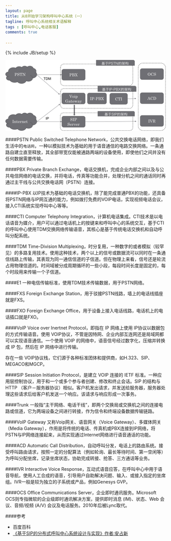 ```yaml
---
layout: page
title: 从0开始学习架构呼叫中心系统（一）
tagline: 呼叫中心系统相关术语解释
tags : [呼叫中心,电话客服]
comments: true

---
```

{% include JB/setup %}

![hj-esp8266](https://github.com/kusix/kusix.github.com/raw/master/img/call-center-1.png)

####PSTN
Public Switched Telephone Network，公共交换电话网络，即我们生活中的`电话网`，一种以模拟技术为基础的用于语音通信的电路交换网络。一条通路自建立直至释放，其全部带宽仅能被通路两端的设备使用，即使他们之间并没有任何数据需要传输。

####PBX
Private Branch Exchange，电话交换机，完成企业内部之间以及与公共电信网络的电话交换，并将电话，传真等功能合并，处理分机之间的通话同时再通过主干线与公共交换电话网（PSTN）连接。

####IP-PBX
以IP技术为基础的电话交换机，除了能完成普通PBX的功能，还具备将PSTN网络与IP网互通的能力，例如拨打免费的VOIP电话，实现视频电话会议，接入CTI系统实现呼叫中心等等。  

####CTI
Computer Telephony Integration，计算机电话集成。CTI技术是以电话语音为媒介，用户可以通过电话机上的按键来和呼叫中心的系统交互，基于CTI的呼叫中心使用TDM交换网络传输语音，其核心是基于传统电话交换机和自动呼叫分配系统。

<!--summary-->

####TDM
Time-Division Multiplexing，时分复用，一种数字的或者模拟（较罕见）的多路复用技术。使用这种技术，两个以上的信号或数据流可以同时在一条通信线路上传输，其表现为同一通信信道的子信道。但在物理上来看，信号还是轮流占用物理信道的。时间域被分成周期循环的一些小段，每段时间长度是固定的，每个时段用来传输一个子信道。

####E1
一种电信传输标准，使用TDM技术传输数据，用于PSTN网络。

####FXS
Foreign Exchange Station，用于驳接PSTN线路，墙上的电话线插座就是FXS。

####FXO
Foreign Exchange Office，用于设备上接入电话线路，电话机上的电话插口就是FXO。

####VoIP
Voice over Inertnet Protocol，即指在 IP 网络上使用 IP协议以数据包的方式传输语音。使用 VOIP协议，不管是因特网、企业内部互连网还是局域网都可以实现语音通信。一个使用 VOIP 的网络中，语音信号经过数字化，压缩并转换成 IP 包，然后在 IP 网络中进行传输。

存在一些 VOIP协议栈，它们源于各种标准团体和提供商，如H.323、SIP、MEGACO和MGCP。

####SIP
Session Initiation Protocol，是建立 VOIP 连接的 IETF 标准。一种应用层控制协议，用于和一个或多个参与者创建、修改和终止会话。SIP 的结构与 HTTP （客户－服务器协议）相似。客户机发出请求，并发送给服务器，服务器处理这些请求后给客户机发送一个响应。该请求与响应形成一次事务。

####Trunk
一般指“主干网络、电话干线”，即两个交换局或交换机之间的连接电路或信道，它为两端设备之间进行转接，作为信令和终端设备数据传输链路。

####VoIP Gateway
又称Voip网关、语音网关（Voice Gateway）、多媒体网关（Media Gateway），作用是将传统的电话、传真机或PBX连接到IP网络，将PSTN与IP网络连接起来，从而实现通过Internet网络进行语音通话的功能。


####ACD
Automatic Call Distribution，自动呼叫分发，电话上的路由系统。接受呼叫路由请求，按照一定的分配算法（例如轮询、最长等待时间、第一空闲等）为呼叫分配坐席，记录坐席状态，协助完成转接、抢答、三方通话等业务。

####IVR
Interactive Voice Response，互动式语音应答，在呼叫中心中用于语音导航，使用人工合成的语音，引导用户自助解决问题、输入、或接入指定的坐席组。IVR一般是较为独立的子系统或产品，例如Genesys GVP。

####OCS
Office Communications Server，企业即时通讯服务。Microsoft OCS则专指微软的企业级即时通讯解决方案，提供即时消息 (IM)、状态、Web 会议、音频/视频 (A/V) 会议及电话服务。2010年后被Lync取代。

####参考

* 百度百科
* [《基于SIP的分布式呼叫中心系统设计与实现》作者:安占新](http://www.doc88.com/p-0186174210911.html )   
 

